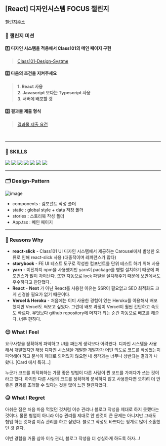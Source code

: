 ## [React] 디자인시스템 FOCUS 챌린지
[챌린지주소](https://www.numble.it/ad330222-fbe1-4bbb-9b2b-23ea21b965af)

### 🎇 챌린지 미션
#### 1️⃣ 디자인 시스템을 적용해서 Class101의 메인 페이지 구현
> [Class101-Design-Systme](https://ui.class101.dev/)
> 
#### 2️⃣ 다음의 조건을 지켜주세요
> **1. React 사용** <br/>
> **2. Javascript 보다는 Typescript 사용**<br/>
> **3. 서버에 배포할 것**
> 
#### 3️⃣ 결과물 제출 형식
> [결과물 제출 요건](https://www.numble.it/09cd83e3-66d8-468e-a736-601b677e1ae6)
> 
<br/>

---

### 🏓 SKILLS
<img src="https://img.shields.io/badge/-TypeScript-000000?style=flat&logo=TypeScript" /> <img src="https://img.shields.io/badge/-React-000000?style=flat&logo=React" /> <img src="https://img.shields.io/badge/-Storybook-000000?style=flat&logo=Storybook" /> <img src="https://img.shields.io/badge/-Heroku-000000?style=flat&logo=Heroku" /> <img src="https://img.shields.io/badge/-styledcomponents-000000?style=flat&logo=styledcomponents" /> <img src="https://img.shields.io/badge/-yarn-000000?style=flat&logo=yarn" /> <img src="https://img.shields.io/badge/-vercel-000000?style=flat&logo=vercel" />

---

### 🗂 Design-Pattern
![image](https://user-images.githubusercontent.com/63432381/149485812-72b274a1-2096-4638-b2ac-ace72b77d720.png)

* components : 컴포넌트 작성 폴더
* static : global style + data 저장 폴더
* stories : 스토리북 작성 폴더
* App.tsx : 메인 페이지

--- 

### 📃 Reasons Why
* __react-slick__ - Class101 UI 디자인 시스템에서 제공하는 Carousel에서 발생한 오류로 인해 react-slick 사용 (대중적이며 레퍼런스가 많다)
* __storybook__ - FE UI 테스트 도구로 작성한 컴포넌트를 단위 테스트 하기 위해 사용
* __yarn__ - 이전까지 npm을 사용했지만 yarn이 package를 병렬 설치하기 때문에 퍼포먼스가 많이 차이난다. 또한 자동으로 lock 파일을 설치해주기 때문에 보안에서도 우수하다고 판단했다.
* __React__ - __Next__ 가 아닌 React를 사용한 이유는 SSR이 필요없고 SEO 최적화도 크게 신경쓸 필요가 없기 때문이다.
* __Vercel & Heroku__ - 처음에는 이미 사용한 경험이 있는 Heroku를 이용해서 배포했지만 Vercel도 써보고 싶었다. 그런데 배포 과정이 Vercel이 훨씬 간단하고 속도도 빠르다. 무엇보다 github repository에 머지가 되는 순간 자동으로 배포를 해준다. 너무 편하다.

### 😊 What I Feel
요구사항을 정확하게 파악하고 UI를 짜는게 생각보다 어려웠다.
디자인 시스템을 사용해서 개발했지만 해당 디자인 시스템을 개발한 개발자가 어떤 의도로 코드를 작성했는지 파악해야 하고 분석이 제대로 되어있지 않으면
내 생각과는 너무나 상반되는 결과가 나왔다. [Card 에서 특히...]

누군가 코드를 최적화하는 가장 좋은 방법이 다른 사람이 짠 코드를 가져다가 쓰는 것이라고 했다. 
하지만 다른 사람의 코드를 정확하게 분석하지 않고 사용한다면 오히려 더 안좋은 결과를 초래할 수 있다는 것을 많이 느낀 챌린지었다.

### 😥 What I Regret
아쉬운 점은 처음 마음 먹었던 것처럼 이슈 관리나 블로그 작성을 제대로 하지 못했다는 것이다.
물론 협업이 아니라 이슈 관리를 제대로 안 한것이 큰 문제는 아니지만 그래도 협업 하는 것처럼 이슈 관리를 하고 싶었다.
블로그 작성도 바쁘다는 핑계로 많이 소홀했던 것 같다.

이번 경험을 거울 삼아 이슈 관리, 블로그 작성을 더 성실하게 하도록 하자...!
